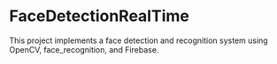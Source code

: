 # FaceDetectionRealTime
This project implements a face detection and recognition system using OpenCV, face_recognition, and Firebase.
